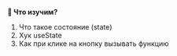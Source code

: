**👀 Что изучим?**

1. Что такое состояние (state)
2. Хук useState
3. Как при клике на кнопку вызывать функцию
